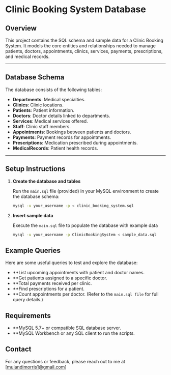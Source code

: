 # Clinic Booking System Database

## Overview

This project contains the SQL schema and sample data for a Clinic Booking System. It models the core entities and relationships needed to manage patients, doctors, appointments, clinics, services, payments, prescriptions, and medical records.

---

## Database Schema

The database consists of the following tables:

- **Departments**: Medical specialties.
- **Clinics**: Clinic locations.
- **Patients**: Patient information.
- **Doctors**: Doctor details linked to departments.
- **Services**: Medical services offered.
- **Staff**: Clinic staff members.
- **Appointments**: Bookings between patients and doctors.
- **Payments**: Payment records for appointments.
- **Prescriptions**: Medication prescribed during appointments.
- **MedicalRecords**: Patient health records.

---

## Setup Instructions

1. **Create the database and tables**

   Run the `main.sql` file (provided) in your MySQL environment to create the database schema:

   ```bash
   mysql -u your_username -p < clinic_booking_system.sql

2. **Insert sample data**

    Execute the `main.sql` file to populate the database with example data 

    ```bash
    mysql -u your_username -p ClinicBookingSystem < sample_data.sql


## Example Queries
   Here are some useful queries to test and explore the database:
- **List upcoming appointments with patient and doctor names.
- **Get patients assigned to a specific doctor.
- **Total payments received per clinic.
- **Find prescriptions for a patient.
- **Count appointments per doctor.
 (Refer to the `main.sql file` for full query details.)


## Requirements

- **MySQL 5.7+ or compatible SQL database server.
- **MySQL Workbench or any SQL client to run the scripts.


## Contact

For any questions or feedback, please reach out to me at [mulandimorris1@gmail.com]
